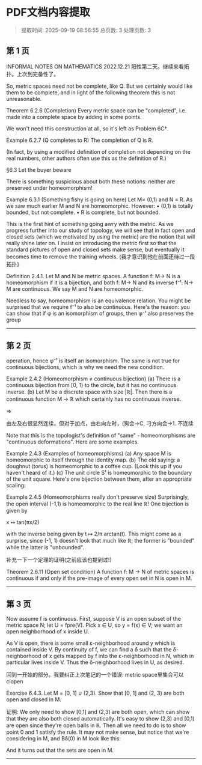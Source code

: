 # PDF文档内容提取
> 提取时间: 2025-09-19 08:56:55
> 总页数: 3
> 处理页数: 3

## 第 1 页

INFORMAL NOTES ON
MATHEMATICS
2022.12.21
阳性第二天。继续来看拓扑。上次到完备性了。

So, metric spaces need not be complete, like Q. But we certainly would like them to be complete, and in light of the following theorem this is not unreasonable.

Theorem 6.2.6 (Completion)
Every metric space can be "completed", i.e. made into a complete space by adding in some points.

We won't need this construction at all, so it's left as Problem 6C†.

Example 6.2.7 (Q completes to R)
The completion of Q is R.

(In fact, by using a modified definition of completion not depending on the real numbers, other authors often use this as the definition of R.)

§6.3 Let the buyer beware

There is something suspicious about both these notions: neither are preserved under homeomorphism!

Example 6.3.1 (Something fishy is going on here)
Let M= (0,1) and N = R. As we saw much earlier M and N are homeomorphic.
However:
• (0,1) is totally bounded, but not complete.
• R is complete, but not bounded.

This is the first hint of something going awry with the metric. As we progress further into our study of topology, we will see that in fact open and closed sets (which we motivated by using the metric) are the notion that will really shine later on. I insist on introducing the metric first so that the standard pictures of open and closed sets make sense, but eventually it becomes time to remove the training wheels.
(我才意识到他在前面还待过一段拓扑》

Definition 2.4.1. Let M and N be metric spaces. A function f: M→ N is a homeomorphism if it is a bijection, and both f: M→ N and its inverse f⁻¹: N→ M are continuous. We say M and N are homeomorphic.

Needless to say, homeomorphism is an equivalence relation.
You might be surprised that we require f⁻¹ to also be continuous. Here's the reason: you can show that if φ is an isomorphism of groups, then φ⁻¹ also preserves the group

---

## 第 2 页

operation, hence φ⁻¹ is itself an isomorphism. The same is not true for continuous bijections, which is why we need the new condition.

Example 2.4.2 (Homeomorphism ≠ continuous bijection)
(a) There is a continuous bijection from [0, 1) to the circle, but it has no continuous inverse.
(b) Let M be a discrete space with size |ℝ|. Then there is a continuous function M → ℝ which certainly has no continuous inverse.

⇒

由左及右很显然连续，但对于加点，由右向左时，(狗会→C, 刁方向会→1. 不连续

Note that this is the topologist's definition of "same" - homeomorphisms are "continuous deformations". Here are some examples.

Example 2.4.3 (Examples of homeomorphisms)
(a) Any space M is homeomorphic to itself through the identity map.
(b) The old saying: a doughnut (torus) is homeomorphic to a coffee cup. (Look this up if you haven't heard of it.)
(c) The unit circle S¹ is homeomorphic to the boundary of the unit square. Here's one bijection between them, after an appropriate scaling:

Example 2.4.5 (Homeomorphisms really don't preserve size)
Surprisingly, the open interval (-1,1) is homeomorphic to the real line ℝ! One bijection is given by

x ↦ tan(πx/2)

with the inverse being given by t ↦ 2/π arctan(t).
This might come as a surprise, since (-1, 1) doesn't look that much like ℝ; the former is "bounded" while the latter is "unbounded".

补充一下一个定理的证明(之前应该也提到过!)

Theorem 2.6.11 (Open set condition)
A function f: M → N of metric spaces is continuous if and only if the pre-image of every open set in N is open in M.

---

## 第 3 页

Now assume f is continuous. First, suppose V is an open subset of the metric space N;
let U = fpre(V). Pick x ∈ U, so y = f(x) ∈ V; we want an open neighborhood of x
inside U.

As V is open, there is some small ε-neighborhood around y which is contained inside V.
By continuity of f, we can find a δ such that the δ-neighborhood of x gets mapped by f
into the ε-neighborhood in N, which in particular lives inside V. Thus the δ-neighborhood
lives in U, as desired.

回到一开始的部分。我要纠正上次笔记的一个错误: metric space里集合可以clopen

Exercise 6.4.3. Let M = [0, 1] ∪ (2,3). Show that [0, 1] and (2, 3) are both open and closed
in M.

证明: We only need to show [0,1] and (2,3) are both open, which can show that they are also
both closed automatically.
It's easy to show (2,3) and [0,1) are open since they're open balls in ℝ.
Then all we need to do is to show point 0 and 1 satisfy the rule.
It may not make sense, but notice that we're considering in M, and Bδ(0) in M look like this:

And it turns out that the sets are open in M.

---

